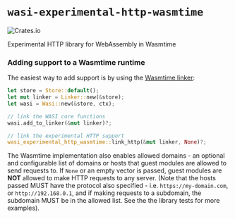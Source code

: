 # `wasi-experimental-http-wasmtime`

![Crates.io](https://img.shields.io/crates/v/wasi-experimental-http-wasmtime)

Experimental HTTP library for WebAssembly in Wasmtime

### Adding support to a Wasmtime runtime

The easiest way to add support is by using the
[Wasmtime linker](https://docs.rs/wasmtime/0.24.0/wasmtime/struct.Linker.html):

```rust
let store = Store::default();
let mut linker = Linker::new(&store);
let wasi = Wasi::new(&store, ctx);

// link the WASI core functions
wasi.add_to_linker(&mut linker)?;

// link the experimental HTTP support
wasi_experimental_http_wasmtime::link_http(&mut linker, None)?;
```

The Wasmtime implementation also enables allowed domains - an optional and
configurable list of domains or hosts that guest modules are allowed to send
requests to. If `None` or an empty vector is passed, guest modules are **NOT**
allowed to make HTTP requests to any server. (Note that the hosts passed MUST
have the protocol also specified - i.e. `https://my-domain.com`, or
`http://192.168.0.1`, and if making requests to a subdomain, the subdomain MUST
be in the allowed list. See the the library tests for more examples).
